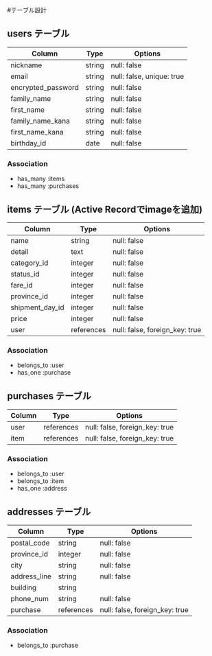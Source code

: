 #テーブル設計

## users テーブル
| Column             | Type    | Options                   |
| ------------------ | ------- | ------------------------- |
| nickname           | string  | null: false               |
| email              | string  | null: false, unique: true |
| encrypted_password | string  | null: false               |
| family_name        | string  | null: false               |
| first_name         | string  | null: false               |
| family_name_kana   | string  | null: false               |
| first_name_kana    | string  | null: false               |
| birthday_id        | date    | null: false               |

### Association
- has_many :items
- has_many :purchases

## items テーブル (Active Recordでimageを追加)
| Column          | Type       | Options                        |
| --------------- | ---------- | ------------------------------ |
| name            | string     | null: false                    |
| detail          | text       | null: false                    |
| category_id     | integer    | null: false                    |
| status_id       | integer    | null: false                    |
| fare_id         | integer    | null: false                    |
| province_id     | integer    | null: false                    |
| shipment_day_id | integer    | null: false                    |
| price           | integer    | null: false                    |
| user            | references | null: false, foreign_key: true |

### Association
- belongs_to :user
- has_one :purchase

## purchases テーブル
| Column       | Type       | Options                        | 
| ------------ | ---------- | ------------------------------ |
| user         | references | null: false, foreign_key: true |
| item         | references | null: false, foreign_key: true |

### Association
- belongs_to :user
- belongs_to :item
- has_one :address

## addresses テーブル
| Column       | Type       | Options                        | 
| ------------ | ---------- | ------------------------------ |
| postal_code  | string     | null: false                    |
| province_id  | integer    | null: false                    |
| city         | string     | null: false                    |
| address_line | string     | null: false                    |
| building     | string     |                                |
| phone_num    | string     | null: false                    |
| purchase     | references | null: false, foreign_key: true |

### Association
- belongs_to :purchase
